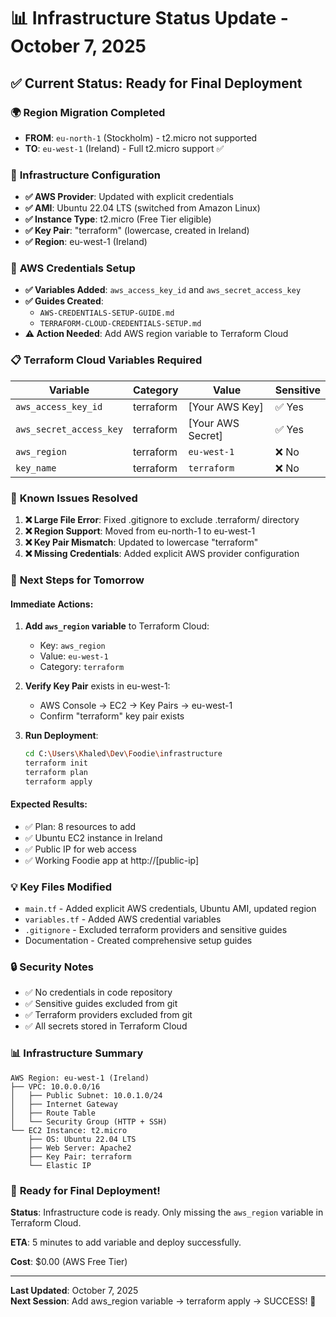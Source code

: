 # 📊 Infrastructure Status Update - October 7, 2025

## ✅ **Current Status: Ready for Final Deployment**

### 🌍 **Region Migration Completed**
- **FROM**: `eu-north-1` (Stockholm) - t2.micro not supported
- **TO**: `eu-west-1` (Ireland) - Full t2.micro support ✅

### 🔧 **Infrastructure Configuration**
- **✅ AWS Provider**: Updated with explicit credentials
- **✅ AMI**: Ubuntu 22.04 LTS (switched from Amazon Linux)
- **✅ Instance Type**: t2.micro (Free Tier eligible)
- **✅ Key Pair**: "terraform" (lowercase, created in Ireland)
- **✅ Region**: eu-west-1 (Ireland)

### 🔑 **AWS Credentials Setup**
- **✅ Variables Added**: `aws_access_key_id` and `aws_secret_access_key`
- **✅ Guides Created**: 
  - `AWS-CREDENTIALS-SETUP-GUIDE.md` 
  - `TERRAFORM-CLOUD-CREDENTIALS-SETUP.md`
- **⚠️ Action Needed**: Add AWS region variable to Terraform Cloud

### 📋 **Terraform Cloud Variables Required**

| Variable | Category | Value | Sensitive |
|----------|----------|-------|-----------|
| `aws_access_key_id` | terraform | [Your AWS Key] | ✅ Yes |
| `aws_secret_access_key` | terraform | [Your AWS Secret] | ✅ Yes |
| `aws_region` | terraform | `eu-west-1` | ❌ No |
| `key_name` | terraform | `terraform` | ❌ No |

### 🚨 **Known Issues Resolved**
1. **❌ Large File Error**: Fixed .gitignore to exclude .terraform/ directory
2. **❌ Region Support**: Moved from eu-north-1 to eu-west-1
3. **❌ Key Pair Mismatch**: Updated to lowercase "terraform"
4. **❌ Missing Credentials**: Added explicit AWS provider configuration

### 🎯 **Next Steps for Tomorrow**

#### **Immediate Actions:**
1. **Add `aws_region` variable** to Terraform Cloud:
   - Key: `aws_region`
   - Value: `eu-west-1`
   - Category: `terraform`

2. **Verify Key Pair** exists in eu-west-1:
   - AWS Console → EC2 → Key Pairs → eu-west-1
   - Confirm "terraform" key pair exists

3. **Run Deployment**:
   ```bash
   cd C:\Users\Khaled\Dev\Foodie\infrastructure
   terraform init
   terraform plan
   terraform apply
   ```

#### **Expected Results:**
- ✅ Plan: 8 resources to add
- ✅ Ubuntu EC2 instance in Ireland
- ✅ Public IP for web access
- ✅ Working Foodie app at http://[public-ip]

### 💡 **Key Files Modified**
- `main.tf` - Added explicit AWS credentials, Ubuntu AMI, updated region
- `variables.tf` - Added AWS credential variables
- `.gitignore` - Excluded terraform providers and sensitive guides
- Documentation - Created comprehensive setup guides

### 🔒 **Security Notes**
- ✅ No credentials in code repository
- ✅ Sensitive guides excluded from git
- ✅ Terraform providers excluded from git
- ✅ All secrets stored in Terraform Cloud

### 📊 **Infrastructure Summary**
```
AWS Region: eu-west-1 (Ireland)
├── VPC: 10.0.0.0/16
│   ├── Public Subnet: 10.0.1.0/24
│   ├── Internet Gateway
│   ├── Route Table
│   └── Security Group (HTTP + SSH)
└── EC2 Instance: t2.micro
    ├── OS: Ubuntu 22.04 LTS
    ├── Web Server: Apache2
    ├── Key Pair: terraform
    └── Elastic IP
```

### 🎉 **Ready for Final Deployment!**

**Status**: Infrastructure code is ready. Only missing the `aws_region` variable in Terraform Cloud.

**ETA**: 5 minutes to add variable and deploy successfully.

**Cost**: $0.00 (AWS Free Tier)

---
**Last Updated**: October 7, 2025  
**Next Session**: Add aws_region variable → terraform apply → SUCCESS! 🚀